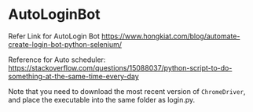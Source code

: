 # AutoLoginBot

Refer Link for AutoLogin Bot
https://www.hongkiat.com/blog/automate-create-login-bot-python-selenium/

Reference for Auto scheduler:
https://stackoverflow.com/questions/15088037/python-script-to-do-something-at-the-same-time-every-day

Note that you need to download the most recent version of `ChromeDriver`, and place the executable into the same folder as login.py.